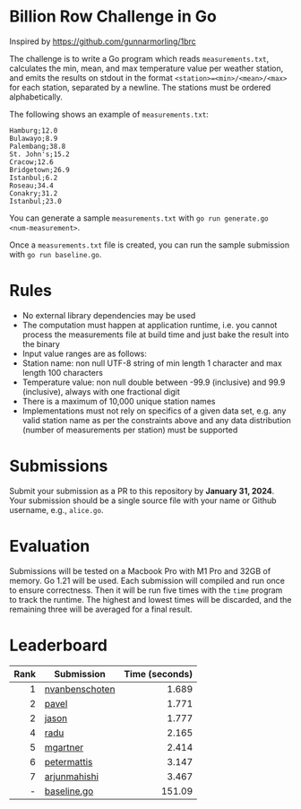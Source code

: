 # Billion Row Challenge in Go

Inspired by https://github.com/gunnarmorling/1brc

The challenge is to write a Go program which reads `measurements.txt`,
calculates the min, mean, and max temperature value per weather station, and
emits the results on stdout in the format `<station>=<min>/<mean>/<max>` for
each station, separated by a newline. The stations must be ordered
alphabetically.

The following shows an example of `measurements.txt`:

```
Hamburg;12.0
Bulawayo;8.9
Palembang;38.8
St. John's;15.2
Cracow;12.6
Bridgetown;26.9
Istanbul;6.2
Roseau;34.4
Conakry;31.2
Istanbul;23.0
```

You can generate a sample `measurements.txt` with
`go run generate.go <num-measurement>`.

Once a `measurements.txt` file is created, you can run the sample submission
with `go run baseline.go`.

# Rules

* No external library dependencies may be used
* The computation must happen at application runtime, i.e. you cannot process 
  the measurements file at build time and just bake the result into the binary
* Input value ranges are as follows:
* Station name: non null UTF-8 string of min length 1 character and max 
  length 100 characters
* Temperature value: non null double between -99.9 (inclusive) and 99.9 
  (inclusive), always with one fractional digit
* There is a maximum of 10,000 unique station names
* Implementations must not rely on specifics of a given data set, e.g. any 
  valid station name as per the constraints above and any data distribution
  (number of measurements per station) must be supported

# Submissions

Submit your submission as a PR to this repository by **January 31, 2024**. Your
submission should be a single source file with your name or Github username,
e.g., `alice.go`.

# Evaluation

Submissions will be tested on a Macbook Pro with M1 Pro and 32GB of memory. Go
1.21 will be used. Each submission will compiled and run once to ensure
correctness. Then it will be run five times with the `time` program to track the
runtime. The highest and lowest times will be discarded, and the remaining three
will be averaged for a final result.

# Leaderboard

| Rank | Submission                                                     | Time (seconds) |
|-----:|----------------------------------------------------------------|---------------:|
|    1 | [nvanbenschoten](https://github.com/dhartunian/1brcgo/pull/18) |          1.689 |
|    2 | [pavel](https://github.com/dhartunian/1brcgo/pull/15)          |          1.771 |
|    2 | [jason](https://github.com/dhartunian/1brcgo/pull/19)          |          1.777 |
|    4 | [radu](https://github.com/dhartunian/1brcgo/pull/20)           |          2.165 |
|    5 | [mgartner](https://github.com/dhartunian/1brcgo/pull/7)        |          2.414 |
|    6 | [petermattis](https://github.com/dhartunian/1brcgo/pull/5)     |          3.147 |
|    7 | [arjunmahishi](https://github.com/dhartunian/1brcgo/pull/10)   |          3.467 |
|    - | [baseline.go](baseline.go)                                     |         151.09 |
